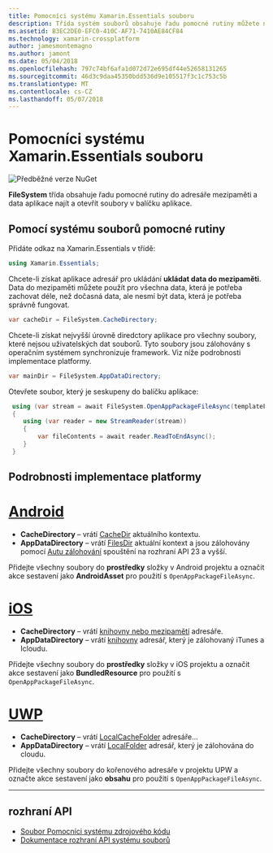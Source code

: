```yaml
---
title: Pomocníci systému Xamarin.Essentials souboru
description: Třída systém souborů obsahuje řadu pomocné rutiny můžete najít mezipaměti aplikace a data adresáře a otevírat soubory v balíčku aplikace.
ms.assetid: B3EC2DE0-EFC0-410C-AF71-7410AE84CF84
ms.technology: xamarin-crossplatform
author: jamesmontemagno
ms.author: jamont
ms.date: 05/04/2018
ms.openlocfilehash: 797c74bf6afa1d072d72e695df44e52658131265
ms.sourcegitcommit: 46d3c9daa45350bdd536d9e105517f3c1c753c5b
ms.translationtype: MT
ms.contentlocale: cs-CZ
ms.lasthandoff: 05/07/2018
---
```

# <a name="xamarinessentials-file-system-helpers"></a>Pomocníci systému Xamarin.Essentials souboru

![Předběžné verze NuGet](~/media/shared/pre-release.png)

**FileSystem** třída obsahuje řadu pomocné rutiny do adresáře mezipaměti a data aplikace najít a otevřít soubory v balíčku aplikace.

## <a name="using-file-system-helpers"></a>Pomocí systému souborů pomocné rutiny

Přidáte odkaz na Xamarin.Essentials v třídě:

```csharp
using Xamarin.Essentials;
```

Chcete-li získat aplikace adresář pro ukládání **ukládat data do mezipaměti**. Data do mezipaměti můžete použít pro všechna data, která je potřeba zachovat déle, než dočasná data, ale nesmí být data, která je potřeba správně fungovat.

```csharp
var cacheDir = FileSystem.CacheDirectory;
```

Chcete-li získat nejvyšší úrovně diredctory aplikace pro všechny soubory, které nejsou uživatelských dat souborů. Tyto soubory jsou zálohovány s operačním systémem synchronizuje framework. Viz níže podrobnosti implementace platformy.

```csharp
var mainDir = FileSystem.AppDataDirectory;
```

Otevřete soubor, který je seskupeny do balíčku aplikace:

```csharp
 using (var stream = await FileSystem.OpenAppPackageFileAsync(templateFileName))
 {
    using (var reader = new StreamReader(stream))
    {
        var fileContents = await reader.ReadToEndAsync();
    }
 }
```

## <a name="platform-implementation-specifics"></a>Podrobnosti implementace platformy

# <a name="androidtabandroid"></a>[Android](#tab/android)

- **CacheDirectory** – vrátí [CacheDir](https://developer.android.com/reference/android/content/Context.html#getCacheDir) aktuálního kontextu.
- **AppDataDirectory** – vrátí [FilesDir](https://developer.android.com/reference/android/content/Context.html#getFilesDir) aktuální kontext a jsou zálohovány pomocí [Autu zálohování](https://developer.android.com/guide/topics/data/autobackup.html) spouštění na rozhraní API 23 a vyšší.

Přidejte všechny soubory do **prostředky** složky v Android projektu a označit akce sestavení jako **AndroidAsset** pro použití s `OpenAppPackageFileAsync`.

# <a name="iostabios"></a>[iOS](#tab/ios)

- **CacheDirectory** – vrátí [knihovny nebo mezipamětí](https://developer.apple.com/library/content/documentation/FileManagement/Conceptual/FileSystemProgrammingGuide/FileSystemOverview/FileSystemOverview.html) adresáře.
- **AppDataDirectory** – vrátí [knihovny](https://developer.apple.com/library/content/documentation/FileManagement/Conceptual/FileSystemProgrammingGuide/FileSystemOverview/FileSystemOverview.html) adresář, který je zálohovaný iTunes a Icloudu.

Přidejte všechny soubory do **prostředky** složky v iOS projektu a označit akce sestavení jako **BundledResource** pro použití s `OpenAppPackageFileAsync`.

# <a name="uwptabuwp"></a>[UWP](#tab/uwp)

- **CacheDirectory** – vrátí [LocalCacheFolder](https://docs.microsoft.com/en-us/uwp/api/windows.storage.applicationdata.localcachefolder#Windows_Storage_ApplicationData_LocalCacheFolder) adresáře...
- **AppDataDirectory** – vrátí [LocalFolder](https://docs.microsoft.com/en-us/uwp/api/windows.storage.applicationdata.localfolder#Windows_Storage_ApplicationData_LocalFolder) adresář, který je zálohována do cloudu.

Přidejte všechny soubory do kořenového adresáře v projektu UPW a označte akce sestavení jako **obsahu** pro použití s `OpenAppPackageFileAsync`.

--------------

## <a name="api"></a>rozhraní API

- [Soubor Pomocníci systému zdrojového kódu](https://github.com/xamarin/Essentials/tree/master/Essentials/FileSystem)
- [Dokumentace rozhraní API systému souborů](xref:Xamarin.Essentials.FileSystem)
